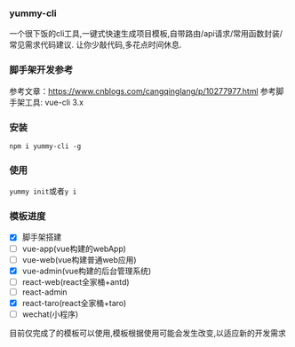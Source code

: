 ### yummy-cli
一个很下饭的cli工具,一键式快速生成项目模板,自带路由/api请求/常用函数封装/常见需求代码建议.
让你少敲代码,多花点时间休息.

### 脚手架开发参考
参考文章：https://www.cnblogs.com/cangqinglang/p/10277977.html
参考脚手架工具: vue-cli 3.x

### 安装
`npm i yummy-cli -g`

### 使用
`yummy init`或者`y i`

### 模板进度
- [x] 脚手架搭建
- [ ] vue-app(vue构建的webApp)
- [ ] vue-web(vue构建普通web应用)
- [X] vue-admin(vue构建的后台管理系统)
- [ ] react-web(react全家桶+antd)
- [ ] react-admin
- [x] react-taro(react全家桶+taro)
- [ ] wechat(小程序)

目前仅完成了的模板可以使用,模板根据使用可能会发生改变,以适应新的开发需求
